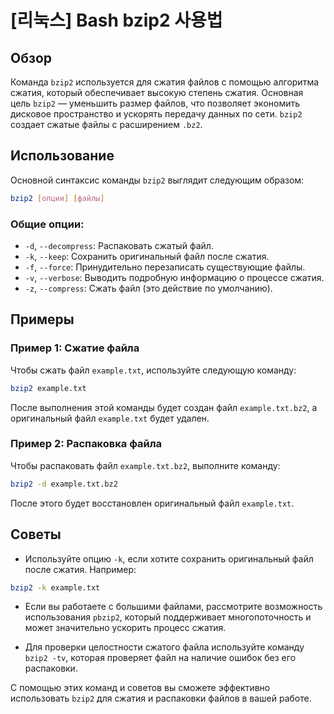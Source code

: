 # [리눅스] Bash bzip2 사용법

## Обзор
Команда `bzip2` используется для сжатия файлов с помощью алгоритма сжатия, который обеспечивает высокую степень сжатия. Основная цель `bzip2` — уменьшить размер файлов, что позволяет экономить дисковое пространство и ускорять передачу данных по сети. `bzip2` создает сжатые файлы с расширением `.bz2`.

## Использование
Основной синтаксис команды `bzip2` выглядит следующим образом:

```bash
bzip2 [опции] [файлы]
```

### Общие опции:
- `-d`, `--decompress`: Распаковать сжатый файл.
- `-k`, `--keep`: Сохранить оригинальный файл после сжатия.
- `-f`, `--force`: Принудительно перезаписать существующие файлы.
- `-v`, `--verbose`: Выводить подробную информацию о процессе сжатия.
- `-z`, `--compress`: Сжать файл (это действие по умолчанию).

## Примеры
### Пример 1: Сжатие файла
Чтобы сжать файл `example.txt`, используйте следующую команду:

```bash
bzip2 example.txt
```
После выполнения этой команды будет создан файл `example.txt.bz2`, а оригинальный файл `example.txt` будет удален.

### Пример 2: Распаковка файла
Чтобы распаковать файл `example.txt.bz2`, выполните команду:

```bash
bzip2 -d example.txt.bz2
```
После этого будет восстановлен оригинальный файл `example.txt`.

## Советы
- Используйте опцию `-k`, если хотите сохранить оригинальный файл после сжатия. Например:

```bash
bzip2 -k example.txt
```

- Если вы работаете с большими файлами, рассмотрите возможность использования `pbzip2`, который поддерживает многопоточность и может значительно ускорить процесс сжатия.

- Для проверки целостности сжатого файла используйте команду `bzip2 -tv`, которая проверяет файл на наличие ошибок без его распаковки.

С помощью этих команд и советов вы сможете эффективно использовать `bzip2` для сжатия и распаковки файлов в вашей работе.
